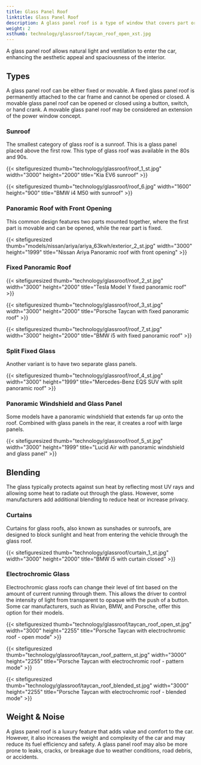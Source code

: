 ```yaml
---
title: Glass Panel Roof
linktitle: Glass Panel Roof
description: A glass panel roof is a type of window that covers part or all of the roof of the car. It is made of laminated glass, similar to windshields.
weight: 2
xsthumb: technology/glassroof/taycan_roof_open_xst.jpg
---
```

<!-- markdownlint-disable MD033 -->

A glass panel roof allows natural light and ventilation to enter the car, enhancing the aesthetic appeal and spaciousness of the interior.

## Types

A glass panel roof can be either fixed or movable. A fixed glass panel roof is permanently attached to the car frame and cannot be opened or closed. A movable glass panel roof can be opened or closed using a button, switch, or hand crank. A movable glass panel roof may be considered an extension of the power window concept.

### Sunroof

The smallest category of glass roof is a sunroof. This is a glass panel placed above the first row. This type of glass roof was available in the 80s and 90s.

{{< sitefiguresized thumb="technology/glassroof/roof_1_st.jpg" width="3000" height="2000" title="Kia EV6 sunroof" >}}

{{< sitefiguresized thumb="technology/glassroof/roof_6.jpg" width="1600" height="900" title="BMW i4 M50 with sunroof" >}}

### Panoramic Roof with Front Opening

This common design features two parts mounted together, where the first part is movable and can be opened, while the rear part is fixed.

{{< sitefiguresized thumb="models/nissan/ariya/ariya_63kwh/exterior_2_st.jpg" width="3000" height="1999" title="Nissan Ariya Panoramic roof with front opening" >}}

### Fixed Panoramic Roof

{{< sitefiguresized thumb="technology/glassroof/roof_2_st.jpg" width="3000" height="2000" title="Tesla Model Y fixed panoramic roof" >}}

{{< sitefiguresized thumb="technology/glassroof/roof_3_st.jpg" width="3000" height="2000" title="Porsche Taycan with fixed panoramic roof" >}}

{{< sitefiguresized thumb="technology/glassroof/roof_7_st.jpg" width="3000" height="2000" title="BMW i5 with fixed panoramic roof" >}}

### Split Fixed Glass

Another variant is to have two separate glass panels.

{{< sitefiguresized thumb="technology/glassroof/roof_4_st.jpg" width="3000" height="1999" title="Mercedes-Benz EQS SUV with split panoramic roof" >}}

### Panoramic Windshield and Glass Panel

Some models have a panoramic windshield that extends far up onto the roof. Combined with glass panels in the rear, it creates a roof with large panels.

{{< sitefiguresized thumb="technology/glassroof/roof_5_st.jpg" width="3000" height="1999" title="Lucid Air with panoramic windshield and glass panel" >}}

## Blending

The glass typically protects against sun heat by reflecting most UV rays and allowing some heat to radiate out through the glass. However, some manufacturers add additional blending to reduce heat or increase privacy.

### Curtains

Curtains for glass roofs, also known as sunshades or sunroofs, are designed to block sunlight and heat from entering the vehicle through the glass roof.

{{< sitefiguresized thumb="technology/glassroof/curtain_1_st.jpg" width="3000" height="2000" title="BMW i5 with curtain closed" >}}

### Electrochromic Glass

Electrochromic glass roofs can change their level of tint based on the amount of current running through them. This allows the driver to control the intensity of light from transparent to opaque with the push of a button. Some car manufacturers, such as Rivian, BMW, and Porsche, offer this option for their models.

{{< sitefiguresized thumb="technology/glassroof/taycan_roof_open_st.jpg" width="3000" height="2255" title="Porsche Taycan with electrochromic roof - open mode" >}}

{{< sitefiguresized thumb="technology/glassroof/taycan_roof_pattern_st.jpg" width="3000" height="2255" title="Porsche Taycan with electrochromic roof - pattern mode" >}}

{{< sitefiguresized thumb="technology/glassroof/taycan_roof_blended_st.jpg" width="3000" height="2255" title="Porsche Taycan with electrochromic roof - blended mode" >}}

## Weight & Noise

A glass panel roof is a luxury feature that adds value and comfort to the car. However, it also increases the weight and complexity of the car and may reduce its fuel efficiency and safety. A glass panel roof may also be more prone to leaks, cracks, or breakage due to weather conditions, road debris, or accidents.
